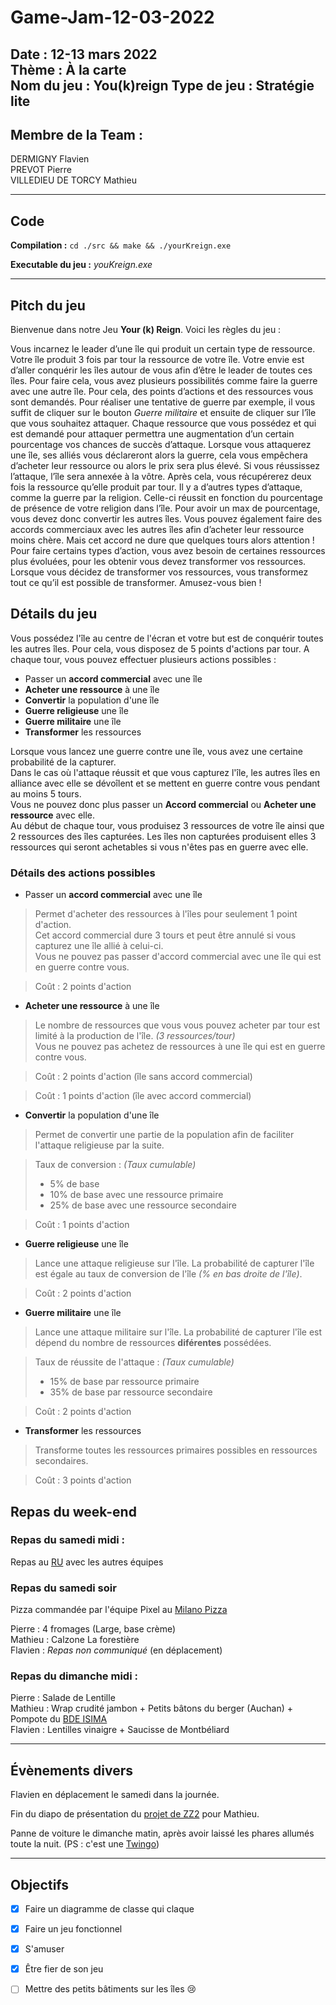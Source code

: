 # Game-Jam-12-03-2022
 
**Date :** 12-13 mars 2022   
**Thème :** À la carte   
**Nom du jeu :** You(k)reign
**Type de jeu :** Stratégie lite
---
## Membre de la Team :
DERMIGNY Flavien  
PREVOT Pierre    
VILLEDIEU DE TORCY Mathieu    

---
## Code

**Compilation :**  `cd ./src && make && ./yourKreign.exe` 

**Executable du jeu :** *youKreign.exe*

---  
## Pitch du jeu 

Bienvenue dans notre Jeu **Your (k) Reign**. Voici les règles du jeu :

Vous incarnez le leader d’une île qui produit un certain type de ressource. Votre île produit 3 fois par tour la ressource de votre île. Votre envie est d’aller conquérir les îles autour de vous afin d’être le leader de toutes ces îles. Pour faire cela, vous avez plusieurs possibilités comme faire la guerre avec une autre île. Pour cela, des points d’actions et des ressources vous sont demandés. Pour réaliser une tentative de guerre par exemple, il vous suffit de cliquer sur le bouton *Guerre militaire* et ensuite de cliquer sur l’île que vous souhaitez attaquer. Chaque ressource que vous possédez et qui est demandé pour attaquer permettra une augmentation d’un certain pourcentage vos chances de succès d’attaque. Lorsque vous attaquerez une île, ses alliés vous déclareront alors la guerre, cela vous empêchera d’acheter leur ressource ou alors le prix sera plus élevé. Si vous réussissez l’attaque, l’île sera annexée à la vôtre. Après cela, vous récupérerez deux fois la ressource qu’elle produit par tour. Il y a d’autres types d’attaque, comme la guerre par la religion. Celle-ci réussit en fonction du pourcentage de présence de votre religion dans l’île. Pour avoir un max de pourcentage, vous devez donc convertir les autres îles. Vous pouvez également faire des accords commerciaux avec les autres îles afin d’acheter leur ressource moins chère. Mais cet accord ne dure que quelques tours alors attention ! Pour faire certains types d’action, vous avez besoin de certaines ressources plus évoluées, pour les obtenir vous devez transformer vos ressources. Lorsque vous décidez de transformer vos ressources, vous transformez tout ce qu’il est possible de transformer. Amusez-vous bien !

## Détails du jeu  

Vous possédez l'île au centre de l'écran et votre but est de conquérir toutes les autres îles. Pour cela, vous disposez de 5 points d'actions par tour. A chaque tour, vous pouvez effectuer plusieurs actions possibles :

- Passer un **accord commercial** avec une île
- **Acheter une ressource** à une île
- **Convertir** la population d'une île
- **Guerre religieuse** une île
- **Guerre militaire** une île
- **Transformer** les ressources  

Lorsque vous lancez une guerre contre une île, vous avez une certaine probabilité de la capturer.  
 Dans le cas où l'attaque réussit et que vous capturez l'île, les autres îles en alliance avec elle se dévoîlent et se mettent en guerre contre vous pendant au moins 5 tours.  
 Vous ne pouvez donc plus passer un **Accord commercial** ou **Acheter une ressource** avec elle.   
Au début de chaque tour, vous produisez 3 ressources de votre île ainsi que 2 ressources des îles capturées. Les îles non capturées produisent elles 3 ressources qui seront achetables si vous n'êtes pas en guerre avec elle.


### Détails des actions possibles 

- Passer un **accord commercial** avec une île
> Permet d'acheter des ressources à l'îles pour seulement 1 point d'action.  
> Cet accord commercial dure 3 tours et peut être annulé si vous capturez une île allié à celui-ci.  
> Vous ne pouvez pas passer d'accord commercial avec une île qui est en guerre contre vous. 

> Coût : 2 points d'action 

- **Acheter une ressource** à une île
> Le nombre de ressources que vous vous pouvez acheter par tour est limité à la production de l'île. *(3 ressources/tour)*  
> Vous ne pouvez pas achetez de ressources à une île qui est en guerre contre vous.  

> Coût : 2 points d'action (île sans accord commercial) 

> Coût : 1 points d'action (île avec accord commercial) 


- **Convertir** la population d'une île
> Permet de convertir une partie de la population afin de faciliter l'attaque religieuse par la suite.

> Taux de conversion : *(Taux cumulable)* 
> - 5% de base
> - 10% de base avec une ressource primaire
> - 25% de base avec une ressource secondaire   

> Coût : 1 points d'action 


- **Guerre religieuse** une île
> Lance une attaque religieuse sur l'île. La probabilité de capturer l'île est égale au taux de conversion de l'île *(% en bas droite de l'île)*.

> Coût : 2 points d'action   


- **Guerre militaire** une île
> Lance une attaque militaire sur l'île. La probabilité de capturer l'île est dépend du nombre de ressources **diférentes** possédées.

> Taux de réussite de l'attaque : *(Taux cumulable)* 
> - 15% de base par ressource primaire
> - 35% de base par ressource secondaire 

> Coût : 2 points d'action 


- **Transformer** les ressources 
> Transforme toutes les ressources primaires possibles en ressources secondaires.

> Coût : 3 points d'action 

## Repas du week-end
### Repas du samedi midi :
Repas au [RU](https://usine.crous-clermont..fr/restaurant/resto-u-restocezo/) avec les autres équipes

### Repas du samedi soir
Pizza commandée par l'équipe Pixel au [Milano Pizza](https://milano-pizza-63-71.webself.net/)
  
Pierre  : 4 fromages (Large, base crème)  
Mathieu : Calzone La forestière   
Flavien : *Repas non communiqué* (en déplacement)


### Repas du dimanche midi : 
 
Pierre  : Salade de Lentille  
Mathieu : Wrap crudité jambon + Petits bâtons du berger (Auchan) + Pompote du [BDE ISIMA](https://bde.isima.fr/)  
Flavien : Lentilles vinaigre + Saucisse de Montbéliard


---
## Évènements divers

Flavien en déplacement le samedi dans la journée.

Fin du diapo de présentation du [projet de ZZ2](https://gitlab.isima.fr/fldumas5/genealogie) pour Mathieu.

Panne de voiture le dimanche matin, après avoir laissé les phares allumés toute la nuit. (PS : c'est une [Twingo](https://www.renault.fr/vehicules-particuliers/twingo.html))

---
## Objectifs

- [x] Faire un diagramme de classe qui claque 
- [x] Faire un jeu fonctionnel 
- [x] S'amuser 
- [x] Être fier de son jeu 
- [ ] Mettre des petits bâtiments sur les îles 😢 

